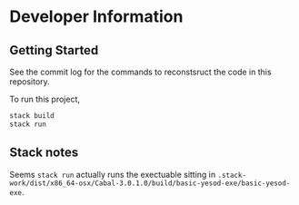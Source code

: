 # Developer Information

## Getting Started

See the commit log for the commands to reconstsruct the code in this repository.

To run this project,

```bash
stack build
stack run
```

## Stack notes

Seems `stack run` actually runs the exectuable sitting in `.stack-work/dist/x86_64-osx/Cabal-3.0.1.0/build/basic-yesod-exe/basic-yesod-exe`.
